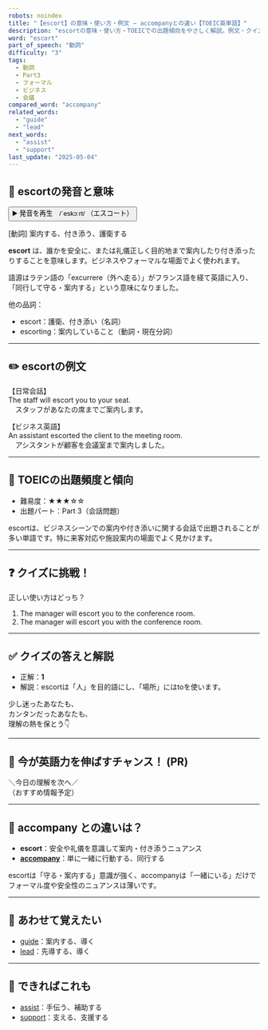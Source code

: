 ```yaml
---
robots: noindex
title: "【escort】の意味・使い方・例文 ― accompanyとの違い【TOEIC英単語】"
description: "escortの意味・使い方・TOEICでの出題傾向をやさしく解説。例文・クイズ付きでaccompanyとの違いもわかりやすく学べます。"
word: "escort"
part_of_speech: "動詞"
difficulty: "3"
tags:
  - 動詞
  - Part3
  - フォーマル
  - ビジネス
  - 会議
compared_word: "accompany"
related_words:
  - "guide"
  - "lead"
next_words:
  - "assist"
  - "support"
last_update: "2025-05-04"
---
```


## 🔰 escortの発音と意味

<button class="play-audio" onclick="playTTS('escort')">
  <span class="play-audio-main">
    ▶️ 発音を再生　/ˈeskɔːrt/
  </span>
  <span class="play-audio-sub">
    （エスコート）
  </span>
</button>

[動詞] 案内する、付き添う、護衛する

**escort** は、誰かを安全に、または礼儀正しく目的地まで案内したり付き添ったりすることを意味します。ビジネスやフォーマルな場面でよく使われます。

語源はラテン語の「excurrere（外へ走る）」がフランス語を経て英語に入り、「同行して守る・案内する」という意味になりました。

他の品詞：  
- escort：護衛、付き添い（名詞）
- escorting：案内していること（動詞・現在分詞）

---

## ✏️ escortの例文

【日常会話】  
The staff will escort you to your seat.  
　スタッフがあなたの席までご案内します。

【ビジネス英語】  
An assistant escorted the client to the meeting room.  
　アシスタントが顧客を会議室まで案内しました。

---

## 🎯 TOEICの出題頻度と傾向

- 難易度：★★★☆☆
- 出題パート：Part 3（会話問題）

escortは、ビジネスシーンでの案内や付き添いに関する会話で出題されることが多い単語です。特に来客対応や施設案内の場面でよく見かけます。

---

## ❓ クイズに挑戦！

正しい使い方はどっち？

1. The manager will escort you to the conference room.  
2. The manager will escort you with the conference room.

---

## ✅ クイズの答えと解説

- 正解：**1**
- 解説：escortは「人」を目的語にし、「場所」にはtoを使います。

少し迷ったあなたも、  
カンタンだったあなたも、  
理解の熱を保とう👇️

---

## 🚀 今が英語力を伸ばすチャンス！ (PR)

<div class="info-center">
＼今日の理解を次へ／<br>  
（おすすめ情報予定）
</div>

---

## 🤔  accompany との違いは？

- **escort**：安全や礼儀を意識して案内・付き添うニュアンス
- **[accompany](/word/accompany/)**：単に一緒に行動する、同行する

escortは「守る・案内する」意識が強く、accompanyは「一緒にいる」だけでフォーマル度や安全性のニュアンスは薄いです。

---

## 🧩 あわせて覚えたい

- [guide](/word/guide/)：案内する、導く
- [lead](/word/lead/)：先導する、導く

---

## 📖 できればこれも

- [assist](/word/assist/)：手伝う、補助する
- [support](/word/support/)：支える、支援する

<!-- cvid: aid46_bid45 -->
